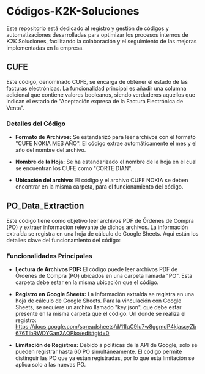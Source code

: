 # Códigos-K2K-Soluciones
Este repositorio está dedicado al registro y gestión de códigos y automatizaciones desarrolladas para optimizar los procesos internos de K2K Soluciones, facilitando la colaboración y el seguimiento de las mejoras implementadas en la empresa.

## CUFE
Este código, denominado CUFE, se encarga de obtener el estado de las facturas electrónicas. La funcionalidad principal es añadir una columna adicional que contiene valores booleanos, siendo verdaderos aquellos que indican el estado de "Aceptación expresa de la Factura Electrónica de Venta".

### Detalles del Código

- **Formato de Archivos:** Se estandarizó para leer archivos con el formato "CUFE NOKIA MES AÑO". El código extrae automáticamente el mes y el año del nombre del archivo. 

- **Nombre de la Hoja:** Se ha estandarizado el nombre de la hoja en el cual se encuentran los CUFE como "CORTE DIAN".

- **Ubicación del archivo:** El código y el archivo CUFE NOKIA se deben encontrar en la misma carpeta, para el funcionamiento del código.

## PO_Data_Extraction

Este código tiene como objetivo leer archivos PDF de Órdenes de Compra (PO) y extraer información relevante de dichos archivos. La información extraída se registra en una hoja de cálculo de Google Sheets. Aquí están los detalles clave del funcionamiento del código:

### Funcionalidades Principales

- **Lectura de Archivos PDF:** El código puede leer archivos PDF de Órdenes de Compra (PO) ubicados en una carpeta llamada "PO". Esta carpeta debe estar en la misma ubicación que el código.

- **Registro en Google Sheets:** La información extraída se registra en una hoja de cálculo de Google Sheets. Para la vinculación con Google Sheets, se requiere un archivo llamado "key.json", que debe estar presente en la misma carpeta que el código. Url donde se realiza el registro: https://docs.google.com/spreadsheets/d/11IqC9lu7w8ggmdP4kjascyZb676TIbRWDYGan2AQPko/edit#gid=0

- **Limitación de Registros:** Debido a políticas de la API de Google, solo se pueden registrar hasta 60 PO simultáneamente. El código permite distinguir las PO que ya están registradas, por lo que esta limitación se aplica solo a las nuevas PO.

